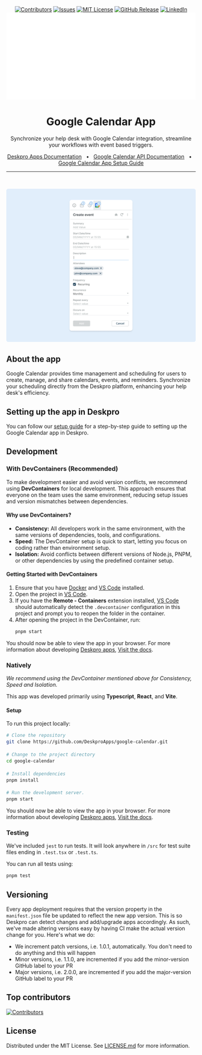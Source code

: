 <div align="center">
  <a target="_blank" href=""><img src="https://img.shields.io/github/contributors/deskproapps/google-calendar.svg?style=for-the-badge" alt="Contributors" /></a>
  <a target="_blank" href="https://github.com/deskproapps/google-calendar/issues"><img src="https://img.shields.io/github/issues/deskproapps/google-calendar.svg?style=for-the-badge" alt="Issues" /></a>
  <a target="_blank" href="https://github.com/deskproapps/google-calendar/blob/master/LICENSE.md"><img src="https://img.shields.io/github/license/deskproapps/google-calendar.svg?style=for-the-badge" alt="MIT License" /></a>
  <a target="_blank" href="https://github.com/deskproapps/google-calendar/releases"><img src="https://img.shields.io/github/v/release/deskproapps/google-calendar?style=for-the-badge" alt="GitHub Release" /></a>
  <a target="_blank" href="https://www.linkedin.com/company/deskpro"><img src="https://img.shields.io/badge/-LinkedIn-black.svg?style=for-the-badge&logo=linkedin&colorB=555" alt="LinkedIn" /></a>

  <img src="readme.svg">
</div>

<div align="center">
  <h1>Google Calendar App</h1>
  <p>Synchronize your help desk with Google Calendar integration, streamline your workflows with event based triggers.</p>
  <a href="https://support.deskpro.com/ga/guides/developers/anatomy-of-an-app" target="_blank">Deskpro Apps Documentation</a>
  <span>&nbsp;&nbsp;•&nbsp;&nbsp;</span>
  <a href="https://developers.google.com/workspace/calendar/api/guides/overview" target="_blank">Google Calendar API Documentation</a>
  <span>&nbsp;&nbsp;•&nbsp;&nbsp;</span>
  <a href="./SETUP.md" target="_blank">Google Calendar App Setup Guide</a>
  <br />
  <hr />
  <br />
</div>

![Screenshot of the Google Calendar App](./docs/readme/app-screenshot.png)

## **About the app**
Google Calendar provides time management and scheduling for users to create, manage, and share calendars, events, and reminders.
Synchronize your scheduling directly from the Deskpro platform, enhancing your help desk's efficiency.

## **Setting up the app in Deskpro**
You can follow our [setup guide](./SETUP.md) for a step-by-step guide to setting up the Google Calendar app in Deskpro.

## Development

### With DevContainers (Recommended)
To make development easier and avoid version conflicts, we recommend using **DevContainers** for local development. This approach ensures that everyone on the team uses the same environment, reducing setup issues and version mismatches between dependencies.

#### Why use DevContainers?
- **Consistency:** All developers work in the same environment, with the same versions of dependencies, tools, and configurations.
- **Speed:** The DevContainer setup is quick to start, letting you focus on coding rather than environment setup.
- **Isolation:** Avoid conflicts between different versions of Node.js, PNPM, or other dependencies by using the predefined container setup.

#### Getting Started with DevContainers
1. Ensure that you have [Docker](https://www.docker.com/get-started) and [VS Code](https://code.visualstudio.com/) installed.
2. Open the project in [VS Code](https://code.visualstudio.com/).
3. If you have the **Remote - Containers** extension installed, [VS Code](https://code.visualstudio.com/) should automatically detect the `.devcontainer` configuration in this project and prompt you to reopen the folder in the container.
4. After opening the project in the DevContainer, run:
   ```bash
   pnpm start
   ```

You should now be able to view the app in your browser. For more information about developing [Deskpro apps](https://www.deskpro.com/apps), [Visit the docs](https://support.deskpro.com/ga/guides/developers/anatomy-of-an-app).

### Natively
_We recommend using the DevContainer mentioned above for Consistency, Speed and Isolation._

This app was developed primarily using **Typescript**, **React**, and **Vite**.

#### Setup
To run this project locally:

 ```bash
# Clone the repository
git clone https://github.com/DeskproApps/google-calendar.git

# Change to the project directory
cd google-calendar

# Install dependencies
pnpm install

# Run the development server.
pnpm start
```

You should now be able to view the app in your browser. For more information about developing [Deskpro apps](https://www.deskpro.com/apps), [Visit the docs](https://support.deskpro.com/ga/guides/developers/anatomy-of-an-app).

### Testing
We've included `jest` to run tests. It will look anywhere in `/src` for test suite files ending in `.test.tsx` or `.test.ts`.

You can run all tests using:

```bash
pnpm test
```

## Versioning
Every app deployment requires that the version property in the `manifest.json` file be updated to reflect the new app version. This is so Deskpro can detect changes and add/upgrade apps accordingly. As such, we've made altering versions easy by having CI make the actual version change for you. Here's what we do:

* We increment patch versions, i.e. 1.0.1, automatically. You don't need to do anything and this will happen
* Minor versions, i.e. 1.1.0, are incremented if you add the minor-version GitHub label to your PR
* Major versions, i.e. 2.0.0, are incremented if you add the major-version GitHub label to your PR

## Top contributors
[![Contributors](https://contrib.rocks/image?repo=deskproapps/google-calendar)](https://github.com/deskproapps/google-calendar/graphs/contributors)


## License
Distributed under the MIT License. See [LICENSE.md](LICENSE.md) for more information.